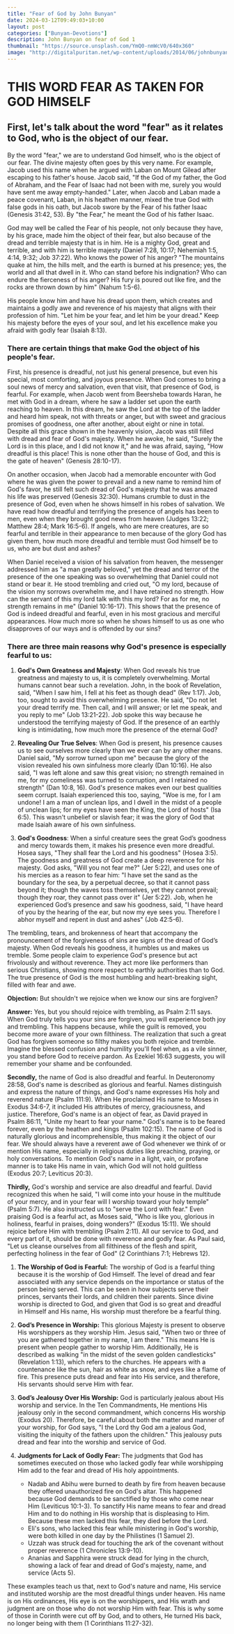 ```yaml
---
title: "Fear of God by John Bunyan"
date: 2024-03-12T09:49:03+10:00
layout: post
categories: ["Bunyan-Devotions"]
description: John Bunyan on fear of God 1
thumbnail: "https://source.unsplash.com/YmQ0-nmWcV0/640x360"
image: "http://digitalpuritan.net/wp-content/uploads/2014/06/johnbunyana.jpeg"
---
```


# THIS WORD FEAR AS TAKEN FOR GOD HIMSELF


## First, let's talk about the word "fear" as it relates to God, who is the object of our fear.

By the word "fear," we are to understand God himself, who is the object of our fear. The divine majesty often goes by this very name. For example, Jacob used this name when he argued with Laban on Mount Gilead after escaping to his father's house. Jacob said, "If the God of my father, the God of Abraham, and the Fear of Isaac had not been with me, surely you would have sent me away empty-handed." Later, when Jacob and Laban made a peace covenant, Laban, in his heathen manner, mixed the true God with false gods in his oath, but Jacob swore by the Fear of his father Isaac (Genesis 31:42, 53). By "the Fear," he meant the God of his father Isaac.

God may well be called the Fear of his people, not only because they have, by his grace, made him the object of their fear, but also because of the dread and terrible majesty that is in him. He is a mighty God, great and terrible, and with him is terrible majesty (Daniel 7:28, 10:17; Nehemiah 1:5, 4:14, 9:32; Job 37:22). Who knows the power of his anger? "The mountains quake at him, the hills melt, and the earth is burned at his presence; yes, the world and all that dwell in it. Who can stand before his indignation? Who can endure the fierceness of his anger? His fury is poured out like fire, and the rocks are thrown down by him" (Nahum 1:5-6). 

His people know him and have his dread upon them, which creates and maintains a godly awe and reverence of his majesty that aligns with their profession of him. "Let him be your fear, and let him be your dread." Keep his majesty before the eyes of your soul, and let his excellence make you afraid with godly fear (Isaiah 8:13).

### There are certain things that make God the object of his people's fear.

First, his presence is dreadful, not just his general presence, but even his special, most comforting, and joyous presence. When God comes to bring a soul news of mercy and salvation, even that visit, that presence of God, is fearful. For example, when Jacob went from Beersheba towards Haran, he met with God in a dream, where he saw a ladder set upon the earth reaching to heaven. In this dream, he saw the Lord at the top of the ladder and heard him speak, not with threats or anger, but with sweet and gracious promises of goodness, one after another, about eight or nine in total. Despite all this grace shown in the heavenly vision, Jacob was still filled with dread and fear of God's majesty. When he awoke, he said, "Surely the Lord is in this place, and I did not know it," and he was afraid, saying, "How dreadful is this place! This is none other than the house of God, and this is the gate of heaven" (Genesis 28:10-17).

On another occasion, when Jacob had a memorable encounter with God where he was given the power to prevail and a new name to remind him of God's favor, he still felt such dread of God's majesty that he was amazed his life was preserved (Genesis 32:30). Humans crumble to dust in the presence of God, even when he shows himself in his robes of salvation. We have read how dreadful and terrifying the presence of angels has been to men, even when they brought good news from heaven (Judges 13:22; Matthew 28:4; Mark 16:5-6). If angels, who are mere creatures, are so fearful and terrible in their appearance to men because of the glory God has given them, how much more dreadful and terrible must God himself be to us, who are but dust and ashes?

When Daniel received a vision of his salvation from heaven, the messenger addressed him as "a man greatly beloved," yet the dread and terror of the presence of the one speaking was so overwhelming that Daniel could not stand or bear it. He stood trembling and cried out, "O my lord, because of the vision my sorrows overwhelm me, and I have retained no strength. How can the servant of this my lord talk with this my lord? For as for me, no strength remains in me" (Daniel 10:16-17). This shows that the presence of God is indeed dreadful and fearful, even in his most gracious and merciful appearances. How much more so when he shows himself to us as one who disapproves of our ways and is offended by our sins?

### There are three main reasons why God's presence is especially fearful to us:

1. **God's Own Greatness and Majesty**: When God reveals his true greatness and majesty to us, it is completely overwhelming. Mortal humans cannot bear such a revelation. John, in the book of Revelation, said, "When I saw him, I fell at his feet as though dead" (Rev 1:17). Job, too, sought to avoid this overwhelming presence. He said, "Do not let your dread terrify me. Then call, and I will answer; or let me speak, and you reply to me" (Job 13:21-22). Job spoke this way because he understood the terrifying majesty of God. If the presence of an earthly king is intimidating, how much more the presence of the eternal God?

2. **Revealing Our True Selves**: When God is present, his presence causes us to see ourselves more clearly than we ever can by any other means. Daniel said, "My sorrow turned upon me" because the glory of the vision revealed his own sinfulness more clearly (Dan 10:16). He also said, "I was left alone and saw this great vision; no strength remained in me, for my comeliness was turned to corruption, and I retained no strength" (Dan 10:8, 16). God's presence makes even our best qualities seem corrupt. Isaiah experienced this too, saying, "Woe is me, for I am undone! I am a man of unclean lips, and I dwell in the midst of a people of unclean lips; for my eyes have seen the King, the Lord of hosts" (Isa 6:5). This wasn't unbelief or slavish fear; it was the glory of God that made Isaiah aware of his own sinfulness.

3. **God's Goodness**: When a sinful creature sees the great God’s goodness and mercy towards them, it makes his presence even more dreadful. Hosea says, "They shall fear the Lord and his goodness" (Hosea 3:5). The goodness and greatness of God create a deep reverence for his majesty. God asks, "Will you not fear me?" (Jer 5:22), and uses one of his mercies as a reason to fear him: "I have set the sand as the boundary for the sea, by a perpetual decree, so that it cannot pass beyond it; though the waves toss themselves, yet they cannot prevail; though they roar, they cannot pass over it" (Jer 5:22). Job, when he experienced God’s presence and saw his goodness, said, "I have heard of you by the hearing of the ear, but now my eye sees you. Therefore I abhor myself and repent in dust and ashes" (Job 42:5-6).

The trembling, tears, and brokenness of heart that accompany the pronouncement of the forgiveness of sins are signs of the dread of God’s majesty. When God reveals his goodness, it humbles us and makes us tremble. Some people claim to experience God's presence but act frivolously and without reverence. They act more like performers than serious Christians, showing more respect to earthly authorities than to God. The true presence of God is the most humbling and heart-breaking sight, filled with fear and awe.

**Objection:** But shouldn't we rejoice when we know our sins are forgiven?

**Answer:** Yes, but you should rejoice with trembling, as Psalm 2:11 says. When God truly tells you your sins are forgiven, you will experience both joy and trembling. This happens because, while the guilt is removed, you become more aware of your own filthiness. The realization that such a great God has forgiven someone so filthy makes you both rejoice and tremble. Imagine the blessed confusion and humility you'll feel when, as a vile sinner, you stand before God to receive pardon. As Ezekiel 16:63 suggests, you will remember your shame and be confounded.

**Secondly,** the name of God is also dreadful and fearful. In Deuteronomy 28:58, God's name is described as glorious and fearful. Names distinguish and express the nature of things, and God's name expresses His holy and reverend nature (Psalm 111:9). When He proclaimed His name to Moses in Exodus 34:6-7, it included His attributes of mercy, graciousness, and justice. Therefore, God's name is an object of fear, as David prayed in Psalm 86:11, "Unite my heart to fear your name." God's name is to be feared forever, even by the heathen and kings (Psalm 102:15). The name of God is naturally glorious and incomprehensible, thus making it the object of our fear. We should always have a reverent awe of God whenever we think of or mention His name, especially in religious duties like preaching, praying, or holy conversations. To mention God's name in a light, vain, or profane manner is to take His name in vain, which God will not hold guiltless (Exodus 20:7; Leviticus 20:3).

**Thirdly,** God's worship and service are also dreadful and fearful. David recognized this when he said, "I will come into your house in the multitude of your mercy, and in your fear will I worship toward your holy temple" (Psalm 5:7). He also instructed us to "serve the Lord with fear." Even praising God is a fearful act, as Moses said, "Who is like you, glorious in holiness, fearful in praises, doing wonders?" (Exodus 15:11). We should rejoice before Him with trembling (Psalm 2:11). All our service to God, and every part of it, should be done with reverence and godly fear. As Paul said, "Let us cleanse ourselves from all filthiness of the flesh and spirit, perfecting holiness in the fear of God" (2 Corinthians 7:1; Hebrews 12).
1. **The Worship of God is Fearful:** The worship of God is a fearful thing because it is the worship of God Himself. The level of dread and fear associated with any service depends on the importance or status of the person being served. This can be seen in how subjects serve their princes, servants their lords, and children their parents. Since divine worship is directed to God, and given that God is so great and dreadful in Himself and His name, His worship must therefore be a fearful thing.

2. **God’s Presence in Worship:** This glorious Majesty is present to observe His worshippers as they worship Him. Jesus said, "When two or three of you are gathered together in my name, I am there." This means He is present when people gather to worship Him. Additionally, He is described as walking "in the midst of the seven golden candlesticks" (Revelation 1:13), which refers to the churches. He appears with a countenance like the sun, hair as white as snow, and eyes like a flame of fire. This presence puts dread and fear into His service, and therefore, His servants should serve Him with fear.

3. **God’s Jealousy Over His Worship:** God is particularly jealous about His worship and service. In the Ten Commandments, He mentions His jealousy only in the second commandment, which concerns His worship (Exodus 20). Therefore, be careful about both the matter and manner of your worship, for God says, "I the Lord thy God am a jealous God, visiting the iniquity of the fathers upon the children." This jealousy puts dread and fear into the worship and service of God.

4. **Judgments for Lack of Godly Fear:** The judgments that God has sometimes executed on those who lacked godly fear while worshipping Him add to the fear and dread of His holy appointments.
   - Nadab and Abihu were burned to death by fire from heaven because they offered unauthorized fire on God's altar. This happened because God demands to be sanctified by those who come near Him (Leviticus 10:1-3). To sanctify His name means to fear and dread Him and to do nothing in His worship that is displeasing to Him. Because these men lacked this fear, they died before the Lord.
   - Eli's sons, who lacked this fear while ministering in God's worship, were both killed in one day by the Philistines (1 Samuel 2).
   - Uzzah was struck dead for touching the ark of the covenant without proper reverence (1 Chronicles 13:9-10).
   - Ananias and Sapphira were struck dead for lying in the church, showing a lack of fear and dread of God's majesty, name, and service (Acts 5).

These examples teach us that, next to God's nature and name, His service and instituted worship are the most dreadful things under heaven. His name is on His ordinances, His eye is on the worshippers, and His wrath and judgment are on those who do not worship Him with fear. This is why some of those in Corinth were cut off by God, and to others, He turned His back, no longer being with them (1 Corinthians 11:27-32).